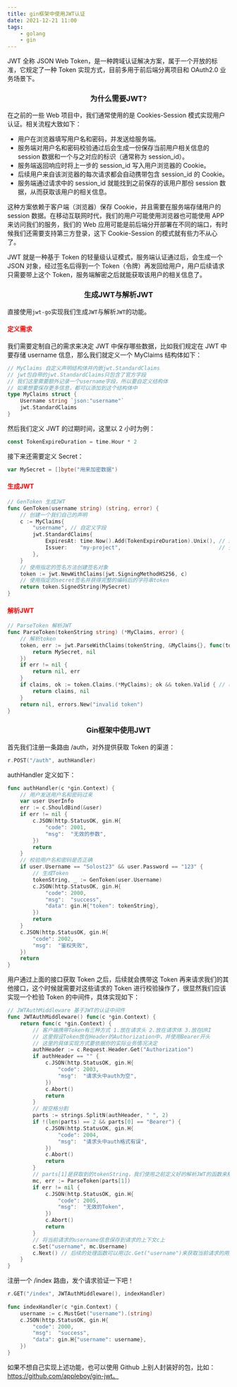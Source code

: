 ```yaml
---
title: gin框架中使用JWT认证
date: 2021-12-21 11:00
tags:
    - golang
	- gin
---
```


JWT 全称 JSON Web Token，是一种跨域认证解决方案，属于一个开放的标准，它规定了一种 Token 实现方式，目前多用于前后端分离项目和 OAuth2.0 业务场景下。

### <center>为什么需要JWT?</center>

在之前的一些 Web 项目中，我们通常使用的是 Cookies-Session 模式实现用户认证。相关流程大致如下：

- 用户在浏览器填写用户名和密码，并发送给服务端。
- 服务端对用户名和密码校验通过后会生成一份保存当前用户相关信息的 session 数据和一个与之对应的标识（通常称为 session_id）。
- 服务端返回响应时将上一步的 session_id 写入用户浏览器的 Cookie。
- 后续用户来自该浏览器的每次请求都会自动携带包含 session_id 的 Cookie。
- 服务端通过请求中的 session_id 就能找到之前保存的该用户那份 session 数据，从而获取该用户的相关信息。

这种方案依赖于客户端（浏览器）保存 Cookie，并且需要在服务端存储用户的 session 数据。在移动互联网时代，我们的用户可能使用浏览器也可能使用 APP 来访问我们的服务，我们的 Web 应用可能是前后端分开部署在不同的端口，有时候我们还需要支持第三方登录，这下 Cookie-Session 的模式就有些力不从心了。

JWT 就是一种基于 Token 的轻量级认证模式，服务端认证通过后，会生成一个 JSON 对象，经过签名后得到一个 Token（令牌）再发回给用户，用户后续请求只需要带上这个 Token，服务端解密之后就能获取该用户的相关信息了。

### <center>生成JWT与解析JWT</center>

直接使用`jwt-go`实现我们生成`JWT`与解析`JWT`的功能。

#### <font color=red>定义需求</font>

我们需要定制自己的需求来决定 JWT 中保存哪些数据，比如我们规定在 JWT 中要存储 username 信息，那么我们就定义一个 MyClaims 结构体如下：

```go
// MyClaims 自定义声明结构体并内嵌jwt.StandardClaims
// jwt包自带的jwt.StandardClaims只包含了官方字段
// 我们这里需要额外记录一个username字段，所以要自定义结构体
// 如果想要保存更多信息，都可以添加到这个结构体中
type MyClaims struct {
	Username string `json:"username"`
	jwt.StandardClaims
}
```

然后我们定义 JWT 的过期时间，这里以 2 小时为例：

```go
const TokenExpireDuration = time.Hour * 2
```

接下来还需要定义 Secret：

```go
var MySecret = []byte("用来加密数据")
```

#### <font color=red>生成JWT</font>

```go
// GenToken 生成JWT
func GenToken(username string) (string, error) {
	// 创建一个我们自己的声明
	c := MyClaims{
		"username", // 自定义字段
		jwt.StandardClaims{
			ExpiresAt: time.Now().Add(TokenExpireDuration).Unix(), // 过期时间
			Issuer:    "my-project",                               // 签发人
		},
	}
	// 使用指定的签名方法创建签名对象
	token := jwt.NewWithClaims(jwt.SigningMethodHS256, c)
	// 使用指定的secret签名并获得完整的编码后的字符串token
	return token.SignedString(MySecret)
}
```

#### <font color=red>解析JWT</font>

```go
// ParseToken 解析JWT
func ParseToken(tokenString string) (*MyClaims, error) {
	// 解析token
	token, err := jwt.ParseWithClaims(tokenString, &MyClaims{}, func(token *jwt.Token) (i interface{}, err error) {
		return MySecret, nil
	})
	if err != nil {
		return nil, err
	}
	if claims, ok := token.Claims.(*MyClaims); ok && token.Valid { // 校验token
		return claims, nil
	}
	return nil, errors.New("invalid token")
}
```

### <center>Gin框架中使用JWT</center>

首先我们注册一条路由 /auth，对外提供获取 Token 的渠道：

```go
r.POST("/auth", authHandler)
```

authHandler 定义如下：

```go
func authHandler(c *gin.Context) {
	// 用户发送用户名和密码过来
	var user UserInfo
	err := c.ShouldBind(&user)
	if err != nil {
		c.JSON(http.StatusOK, gin.H{
			"code": 2001,
			"msg":  "无效的参数",
		})
		return
	}
	// 校验用户名和密码是否正确
	if user.Username == "Solost23" && user.Password == "123" {
		// 生成Token
		tokenString, _ := GenToken(user.Username)
		c.JSON(http.StatusOK, gin.H{
			"code": 2000,
			"msg":  "success",
			"data": gin.H{"token": tokenString},
		})
		return
	}
	c.JSON(http.StatusOK, gin.H{
		"code": 2002,
		"msg":  "鉴权失败",
	})
	return
}
```

用户通过上面的接口获取 Token 之后，后续就会携带这 Token 再来请求我们的其他接口，这个时候就需要对这些请求的 Token 进行校验操作了，很显然我们应该实现一个检验 Token 的中间件，具体实现如下：

```go
// JWTAuthMiddleware 基于JWT的认证中间件
func JWTAuthMiddleware() func(c *gin.Context) {
	return func(c *gin.Context) {
		// 客户端携带Token有三种方式 1.放在请求头 2.放在请求体 3.放在URI
		// 这里假设Token放在Header的Authorization中，并使用Bearer开头
		// 这里的具体实现方式要依据你的实际业务情况决定
		authHeader := c.Request.Header.Get("Authorization")
		if authHeader == "" {
			c.JSON(http.StatusOK, gin.H{
				"code": 2003,
				"msg":  "请求头中auth为空",
			})
			c.Abort()
			return
		}
		// 按空格分割
		parts := strings.SplitN(authHeader, " ", 2)
		if !(len(parts) == 2 && parts[0] == "Bearer") {
			c.JSON(http.StatusOK, gin.H{
				"code": 2004,
				"msg":  "请求头中auth格式有误",
			})
			c.Abort()
			return
		}
		// parts[1]是获取到的tokenString，我们使用之前定义好的解析JWT的函数来解析它
		mc, err := ParseToken(parts[1])
		if err != nil {
			c.JSON(http.StatusOK, gin.H{
				"code": 2005,
				"msg":  "无效的Token",
			})
			c.Abort()
			return
		}
		// 将当前请求的username信息保存到请求的上下文c上
		c.Set("username", mc.Username)
		c.Next() // 后续的处理函数可以用过c.Get("username")来获取当前请求的用户信息
	}
}
```

注册一个 /index 路由，发个请求验证一下吧！

```go
r.GET("/index", JWTAuthMiddleware(), indexHandler)
 
func indexHandler(c *gin.Context) {
	username := c.MustGet("username").(string)
	c.JSON(http.StatusOK, gin.H{
		"code": 2000,
		"msg":  "success",
		"data": gin.H{"username": username},
	})
}
```

如果不想自己实现上述功能，也可以使用 Github 上别人封装好的包，比如：https://github.com/appleboy/gin-jwt。